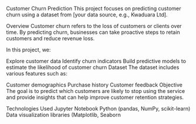 Customer Churn Prediction
This project focuses on predicting customer churn using a dataset from [your data source, e.g., Kwaduara Ltd].

Overview
Customer churn refers to the loss of customers or clients over time. By predicting churn, businesses can take proactive steps to retain customers and reduce revenue loss.

In this project, we:

Explore customer data
Identify churn indicators
Build predictive models to estimate the likelihood of customer churn
Dataset
The dataset includes various features such as:

Customer demographics
Purchase history
Customer feedback
Objective
The goal is to predict which customers are likely to stop using the service and provide insights that can help improve customer retention strategies.

Technologies Used
Jupyter Notebook
Python (pandas, NumPy, scikit-learn)
Data visualization libraries (Matplotlib, Seaborn
